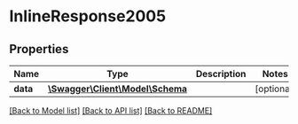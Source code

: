 # InlineResponse2005

## Properties
Name | Type | Description | Notes
------------ | ------------- | ------------- | -------------
**data** | [**\Swagger\Client\Model\Schema**](Schema.md) |  | [optional] 

[[Back to Model list]](../../README.md#documentation-for-models) [[Back to API list]](../../README.md#documentation-for-api-endpoints) [[Back to README]](../../README.md)


